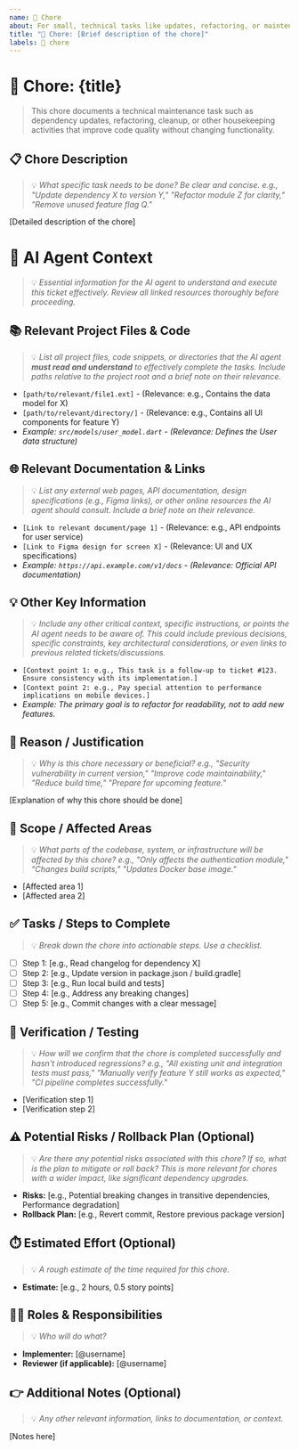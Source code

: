 ```yaml
---
name: 🧹 Chore
about: For small, technical tasks like updates, refactoring, or maintenance
title: "🧹 Chore: [Brief description of the chore]"
labels: 🧹 chore
---
```

# 🧹 Chore: {title}

> This chore documents a technical maintenance task such as dependency updates, refactoring, cleanup, or other housekeeping activities that improve code quality without changing functionality.

## 📋 Chore Description
> 💡 *What specific task needs to be done? Be clear and concise.*
> *e.g., "Update dependency X to version Y," "Refactor module Z for clarity," "Remove unused feature flag Q."*

[Detailed description of the chore]

# 🤖 AI Agent Context
> 💡 *Essential information for the AI agent to understand and execute this ticket effectively. Review all linked resources thoroughly before proceeding.*

## 📚 Relevant Project Files & Code
> 💡 *List all project files, code snippets, or directories that the AI agent **must read and understand** to effectively complete the tasks. Include paths relative to the project root and a brief note on their relevance.*
*   `[path/to/relevant/file1.ext]` - (Relevance: e.g., Contains the data model for X)
*   `[path/to/relevant/directory/]` - (Relevance: e.g., Contains all UI components for feature Y)
*   *Example: `src/models/user_model.dart` - (Relevance: Defines the User data structure)*

## 🌐 Relevant Documentation & Links
> 💡 *List any external web pages, API documentation, design specifications (e.g., Figma links), or other online resources the AI agent should consult. Include a brief note on their relevance.*
*   `[Link to relevant document/page 1]` - (Relevance: e.g., API endpoints for user service)
*   `[Link to Figma design for screen X]` - (Relevance: UI and UX specifications)
*   *Example: `https://api.example.com/v1/docs` - (Relevance: Official API documentation)*

## 💡 Other Key Information
> 💡 *Include any other critical context, specific instructions, or points the AI agent needs to be aware of. This could include previous decisions, specific constraints, key architectural considerations, or even links to previous related tickets/discussions.*
*   `[Context point 1: e.g., This task is a follow-up to ticket #123. Ensure consistency with its implementation.]`
*   `[Context point 2: e.g., Pay special attention to performance implications on mobile devices.]`
*   *Example: The primary goal is to refactor for readability, not to add new features.*

## 🧐 Reason / Justification
> 💡 *Why is this chore necessary or beneficial?*
> *e.g., "Security vulnerability in current version," "Improve code maintainability," "Reduce build time," "Prepare for upcoming feature."*

[Explanation of why this chore should be done]

## 🎯 Scope / Affected Areas
> 💡 *What parts of the codebase, system, or infrastructure will be affected by this chore?*
> *e.g., "Only affects the authentication module," "Changes build scripts," "Updates Docker base image."*

*   [Affected area 1]
*   [Affected area 2]

## ✅ Tasks / Steps to Complete
> 💡 *Break down the chore into actionable steps. Use a checklist.*

- [ ] Step 1: [e.g., Read changelog for dependency X]
- [ ] Step 2: [e.g., Update version in package.json / build.gradle]
- [ ] Step 3: [e.g., Run local build and tests]
- [ ] Step 4: [e.g., Address any breaking changes]
- [ ] Step 5: [e.g., Commit changes with a clear message]

## 🧪 Verification / Testing
> 💡 *How will we confirm that the chore is completed successfully and hasn't introduced regressions?*
> *e.g., "All existing unit and integration tests must pass," "Manually verify feature Y still works as expected," "CI pipeline completes successfully."*

*   [Verification step 1]
*   [Verification step 2]

## ⚠️ Potential Risks / Rollback Plan (Optional)
> 💡 *Are there any potential risks associated with this chore? If so, what is the plan to mitigate or roll back?*
> *This is more relevant for chores with a wider impact, like significant dependency upgrades.*

*   **Risks:** [e.g., Potential breaking changes in transitive dependencies, Performance degradation]
*   **Rollback Plan:** [e.g., Revert commit, Restore previous package version]

## ⏱️ Estimated Effort (Optional)
> 💡 *A rough estimate of the time required for this chore.*

*   **Estimate:** [e.g., 2 hours, 0.5 story points]

## 🧑‍💻 Roles & Responsibilities
> 💡 *Who will do what?*

*   **Implementer:** [@username]
*   **Reviewer (if applicable):** [@username]

## 👉️ Additional Notes (Optional)
> 💡 *Any other relevant information, links to documentation, or context.*

[Notes here]
